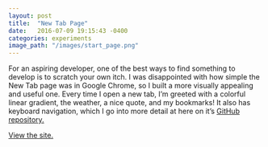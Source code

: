 ```yaml
---
layout: post
title:  "New Tab Page"
date:   2016-07-09 19:15:43 -0400
categories: experiments
image_path: "/images/start_page.png"
---
```

For an aspiring developer, one of the best ways to find something to develop is to scratch your own itch. I was disappointed with how simple the New Tab page was in Google Chrome, so I built a more visually appealing and useful one. Every time I open a new tab, I’m greeted with a colorful linear gradient, the weather, a nice quote, and my bookmarks! It also has keyboard navigation, which I go into more detail at here on it’s [GitHub repository.](https://github.com/pschfr/Start)

[View the site.](https://pschfr.github.io/start/)
